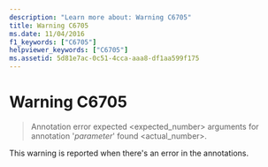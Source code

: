 ```yaml
---
description: "Learn more about: Warning C6705"
title: Warning C6705
ms.date: 11/04/2016
f1_keywords: ["C6705"]
helpviewer_keywords: ["C6705"]
ms.assetid: 5d81e7ac-0c51-4cca-aaa8-df1aa599f175
---
```

# Warning C6705

> Annotation error expected <expected_number> arguments for annotation '*parameter*' found <actual_number>.

This warning is reported when there's an error in the annotations.
